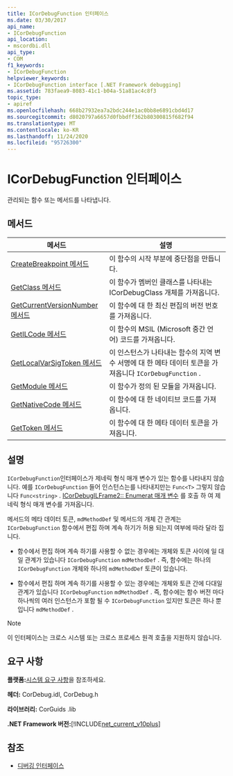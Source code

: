 ```yaml
---
title: ICorDebugFunction 인터페이스
ms.date: 03/30/2017
api_name:
- ICorDebugFunction
api_location:
- mscordbi.dll
api_type:
- COM
f1_keywords:
- ICorDebugFunction
helpviewer_keywords:
- ICorDebugFunction interface [.NET Framework debugging]
ms.assetid: 783faea9-8083-41c1-b04a-51a81ac4c8f3
topic_type:
- apiref
ms.openlocfilehash: 668b27932ea7a2bdc244e1ac0bb8e6891cbd4d17
ms.sourcegitcommit: d8020797a6657d0fbbdff362b80300815f682f94
ms.translationtype: MT
ms.contentlocale: ko-KR
ms.lasthandoff: 11/24/2020
ms.locfileid: "95726300"
---
```

# <a name="icordebugfunction-interface"></a>ICorDebugFunction 인터페이스

관리되는 함수 또는 메서드를 나타냅니다.  
  
## <a name="methods"></a>메서드  
  
|메서드|설명|  
|------------|-----------------|  
|[CreateBreakpoint 메서드](icordebugfunction-createbreakpoint-method.md)|이 함수의 시작 부분에 중단점을 만듭니다.|  
|[GetClass 메서드](icordebugfunction-getclass-method.md)|이 함수가 멤버인 클래스를 나타내는 ICorDebugClass 개체를 가져옵니다.|  
|[GetCurrentVersionNumber 메서드](icordebugfunction-getcurrentversionnumber-method.md)|이 함수에 대 한 최신 편집의 버전 번호를 가져옵니다.|  
|[GetILCode 메서드](icordebugfunction-getilcode-method.md)|이 함수의 MSIL (Microsoft 중간 언어) 코드를 가져옵니다.|  
|[GetLocalVarSigToken 메서드](icordebugfunction-getlocalvarsigtoken-method.md)|이 인스턴스가 나타내는 함수의 지역 변수 서명에 대 한 메타 데이터 토큰을 가져옵니다 `ICorDebugFunction` .|  
|[GetModule 메서드](icordebugfunction-getmodule-method.md)|이 함수가 정의 된 모듈을 가져옵니다.|  
|[GetNativeCode 메서드](icordebugfunction-getnativecode-method.md)|이 함수에 대 한 네이티브 코드를 가져옵니다.|  
|[GetToken 메서드](icordebugfunction-gettoken-method.md)|이 함수에 대 한 메타 데이터 토큰을 가져옵니다.|  
  
## <a name="remarks"></a>설명  

 `ICorDebugFunction`인터페이스가 제네릭 형식 매개 변수가 있는 함수를 나타내지 않습니다. 예를 `ICorDebugFunction` 들어 인스턴스는를 나타내지만는 `Func<T>` 그렇지 않습니다 `Func<string>` . [ICorDebugILFrame2:: Enumerat 매개 변수](icordebugilframe2-enumeratetypeparameters-method.md) 를 호출 하 여 제네릭 형식 매개 변수를 가져옵니다.  
  
 메서드의 메타 데이터 토큰, `mdMethodDef` 및 메서드의 개체 간 관계는 `ICorDebugFunction` 함수에서 편집 하며 계속 하기가 허용 되는지 여부에 따라 달라 집니다.  
  
- 함수에서 편집 하며 계속 하기를 사용할 수 없는 경우에는 개체와 토큰 사이에 일 대 일 관계가 있습니다 `ICorDebugFunction` `mdMethodDef` . 즉, 함수에는 하나의 `ICorDebugFunction` 개체와 하나의 `mdMethodDef` 토큰이 있습니다.  
  
- 함수에서 편집 하며 계속 하기를 사용할 수 있는 경우에는 개체와 토큰 간에 다대일 관계가 있습니다 `ICorDebugFunction` `mdMethodDef` . 즉, 함수에는 함수 버전 마다 하나씩의 여러 인스턴스가 포함 될 수 `ICorDebugFunction` 있지만 토큰은 하나 뿐입니다 `mdMethodDef` .  
  
> [!NOTE]
> 이 인터페이스는 크로스 시스템 또는 크로스 프로세스 원격 호출을 지원하지 않습니다.  
  
## <a name="requirements"></a>요구 사항  

 **플랫폼:**[시스템 요구 사항](../../get-started/system-requirements.md)을 참조하세요.  
  
 **헤더:** CorDebug.idl, CorDebug.h  
  
 **라이브러리:**  CorGuids .lib  
  
 **.NET Framework 버전:**[!INCLUDE[net_current_v10plus](../../../../includes/net-current-v10plus-md.md)]  
  
## <a name="see-also"></a>참조

- [디버깅 인터페이스](debugging-interfaces.md)
